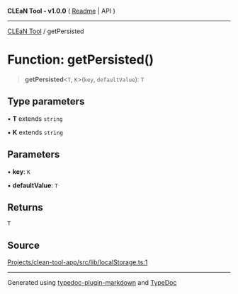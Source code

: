 **CLEaN Tool - v1.0.0** ( [Readme](../README.md) \| API )

***

[CLEaN Tool](../exports.md) / getPersisted

# Function: getPersisted()

> **getPersisted**\<`T`, `K`\>(`key`, `defaultValue`): `T`

## Type parameters

▪ **T** extends `string`

▪ **K** extends `string`

## Parameters

▪ **key**: `K`

▪ **defaultValue**: `T`

## Returns

`T`

## Source

[Projects/clean-tool-app/src/lib/localStorage.ts:1](https://github.com/yuckyh/clean-tool-app/)

***

Generated using [typedoc-plugin-markdown](https://www.npmjs.com/package/typedoc-plugin-markdown) and [TypeDoc](https://typedoc.org/)
